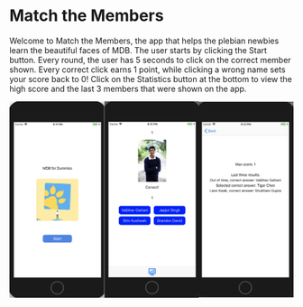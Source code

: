 # Match the Members

Welcome to Match the Members, the app that helps the plebian newbies learn the beautiful faces of MDB. The user starts by clicking the Start button. Every round, the user has 5 seconds to click on the correct member shown. Every correct click earns 1 point, while clicking a wrong name sets your score back to 0! Click on the Statistics button at the bottom to view the high score and the last 3 members that were shown on the app.

![screens](https://github.com/brandonhudavid/mdb-mp1/blob/master/Match%20the%20Members/Match%20the%20Members/src/mdb-mp1-screens.png)